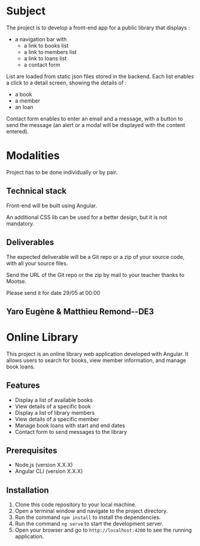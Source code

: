 # Subject

The project is to develop a front-end app for a public library that displays :
- a navigation bar with 
  - a link to books list
  - a link to members list
  - a link to loans list
  - a contact form

List are loaded from static json files stored in the backend.
Each list enables a click to a detail screen, showing the details of :
- a book
- a member
- an loan

Contact form enables to enter an email and a message, with a button to send the message (an alert or a modal will be displayed with the content entered).

# Modalities

Project has to be done individually or by pair. 

## Technical stack

Front-end will be built using Angular.

An additional CSS lib can be used for a better design, but it is not mandatory.

## Deliverables

The expected deliverable will be a Git repo or a zip of your source code, with all your source files.

Send the URL of the Git repo or the zip by mail to your teacher thanks to Mootse.

Please send it for date 29/05 at 00:00

## Yaro Eugène & Matthieu Remond--DE3

# Online Library

This project is an online library web application developed with Angular. It allows users to search for books, view member information, and manage book loans.

## Features

- Display a list of available books
- View details of a specific book
- Display a list of library members
- View details of a specific member
- Manage book loans with start and end dates
- Contact form to send messages to the library

## Prerequisites

- Node.js (version X.X.X)
- Angular CLI (version X.X.X)

## Installation

1. Clone this code repository to your local machine.
2. Open a terminal window and navigate to the project directory.
3. Run the command `npm install` to install the dependencies.
4. Run the command `ng serve` to start the development server.
5. Open your browser and go to `http://localhost:4200` to see the running application.

